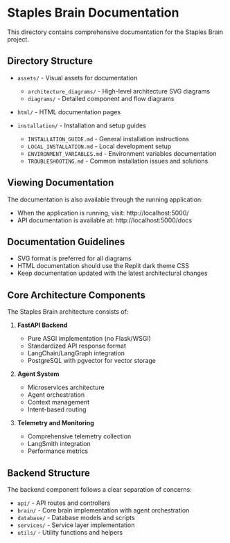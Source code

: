 # Staples Brain Documentation

This directory contains comprehensive documentation for the Staples Brain project.

## Directory Structure

- `assets/` - Visual assets for documentation
  - `architecture_diagrams/` - High-level architecture SVG diagrams
  - `diagrams/` - Detailed component and flow diagrams

- `html/` - HTML documentation pages

- `installation/` - Installation and setup guides
  - `INSTALLATION_GUIDE.md` - General installation instructions
  - `LOCAL_INSTALLATION.md` - Local development setup
  - `ENVIRONMENT_VARIABLES.md` - Environment variables documentation
  - `TROUBLESHOOTING.md` - Common installation issues and solutions

## Viewing Documentation

The documentation is also available through the running application:

- When the application is running, visit: http://localhost:5000/
- API documentation is available at: http://localhost:5000/docs

## Documentation Guidelines

- SVG format is preferred for all diagrams
- HTML documentation should use the Replit dark theme CSS
- Keep documentation updated with the latest architectural changes

## Core Architecture Components

The Staples Brain architecture consists of:

1. **FastAPI Backend**
   - Pure ASGI implementation (no Flask/WSGI)
   - Standardized API response format
   - LangChain/LangGraph integration
   - PostgreSQL with pgvector for vector storage

2. **Agent System**
   - Microservices architecture
   - Agent orchestration
   - Context management
   - Intent-based routing

3. **Telemetry and Monitoring**
   - Comprehensive telemetry collection
   - LangSmith integration
   - Performance metrics

## Backend Structure

The backend component follows a clear separation of concerns:

- `api/` - API routes and controllers
- `brain/` - Core brain implementation with agent orchestration
- `database/` - Database models and scripts
- `services/` - Service layer implementation
- `utils/` - Utility functions and helpers
